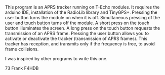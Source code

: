 This program is an APRS tracker running on T-Echo modules.
It requires the arduino IDE, installation of the RadioLib library and TinyGPS+.
Pressing the user button turns the module on when it is off.
Simultaneous pressing of the user and touch button turns off the module.
A short press on the touch button illuminates the screen.
A long press on the touch button requests the transmission of an APRS frame.
Pressing the user button allows you to activate or deactivate the tracker (transmission of APRS frames).
This tracker has reception, and transmits only if the frequency is free, to avoid frame collisions.

I was inspired by other programs to write this one.

73
Frank
F4HDB
